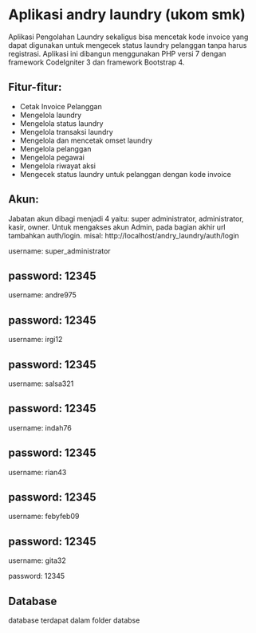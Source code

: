 # Aplikasi andry laundry (ukom smk)
Aplikasi Pengolahan Laundry sekaligus bisa mencetak kode invoice yang dapat digunakan untuk mengecek status laundry pelanggan tanpa harus registrasi.
Aplikasi ini dibangun menggunakan PHP versi 7 dengan framework CodeIgniter 3 dan framework Bootstrap 4.
## Fitur-fitur:
- Cetak Invoice Pelanggan
- Mengelola laundry
- Mengelola status laundry
- Mengelola transaksi laundry
- Mengelola dan mencetak omset laundry
- Mengelola pelanggan
- Mengelola pegawai
- Mengelola riwayat aksi
- Mengecek status laundry untuk pelanggan dengan kode invoice


## Akun:
Jabatan akun dibagi menjadi 4 yaitu: super administrator, administrator, kasir, owner.
Untuk mengakses akun Admin, pada bagian akhir url tambahkan auth/login. misal: http://localhost/andry_laundry/auth/login

username: super_administrator

password: 12345
---

username: andre975

password: 12345
---

username: irgi12

password: 12345
---

username: salsa321

password: 12345
---

username: indah76

password: 12345
---

username: rian43

password: 12345
---

username: febyfeb09

password: 12345
---

username: gita32

password: 12345


## Database
database terdapat dalam folder databse


